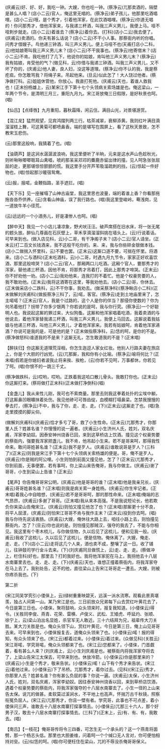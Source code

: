 <!-- { "loadSidebar": true } -->
(庆甫云)好、好、好，我吃一钟。大嫂，你也吃一钟。(蔡净云)兀那卖酒的，隔壁是甚么人唱？(店小二云)官人，俺这里无唱的。(蔡净云)弟子孩儿，他那里吃酒唱哩。(店小二云)哦，是个秀才，引着他浑家，在此饮酒唱哩。(蔡净云)你道无唱的！你问那秀才，借他浑家来，与我递三杯酒，叫我三声义男儿，我便上马。哑不哑刺步就走。(店小二云)着谁去？(蔡净云)着你去。(打科)(店小二云)我去便了。(庆甫云)卖酒的。你夫有甚么话说？(店小二云)不干小人事。那蔡衙内听的你唱。问秀才借嫂子。乓他递三钟酒，叫三声义男儿。便上马哑不也(天甫打店小二科，云)他姑娘寄叫我三声义男儿末？(店小二云)不干我事也。(蔡净云)他寄借末？(店小二云)不肯。我吃他打了几下，他说你的姑娘，肯叫他三声义男儿末？(蔡净云)我有姑娘，肯受他的气？(做见科，云)你借与我递三钟酒。叫我三声义男儿，又不坏了你的，(庆甫云)他人妻，良人妇，没这等道理。(蔡净云)你不认的我，我是蔡疙疸。你怎敢骂我？将绳子来。吊起他来。(旦云)似此怎了！大人饶过他者。(蔡净做打科。云)姐姐休管他，你放心。我直打死他。(庆甫云)天也，着谁人救我也！(正末扮杨雄上，云)某宋江手下第十七个头领病关索场雄是也。俺这梁山，一年两个节令，是清明三月三，重阳九月九。宋江哥放俺三日假限，是好秋景也呵。(唱)

【仙吕】【点绛唇】九月重阳，暮秋霜降，闲云住。满目山光，对景堪游赏。

【混江龙】猛然观望，见宾鸿摆列两三行。枯茶减翠，衰柳添黄。我则红叶满目滴溜溜枝上舞，可这黄菊可都喷鼻香。端的是堪写在围屏上，看了这秋天景致，怎不教宋玉悲伤。

(云)那里这般响，我猜着了也。(唱)

【油葫芦】是这涧水潺潺波浪响，我这里便听了半晌，元来是这水声山色趁秋光，则听啾啾唧唧聒耳山禽唱，唬的那呆呆邓邓的麋鹿赤留出律的撞。见人呵急张张屈屈的走，更那堪惊惊颤颤的慌。我这里手分开芦苇吸溜疏刺的挡，(云)惊起一件好物也，(唱)惊起那沙暖宿鸳鸯。

(云)报，报喏，金鞭指路，圣手遮拦。(唱)

【天下乐】见一座摧塌了山神古庙堂，我这里思也波量，端的着谁上香？你看那拖拖沓沓乔供养。(云)贪看山神庙，误了我行路也。(唱)我这里登峻岭，蓦浅岗，见一道放牛羊小径荒。

(云)远远的一个小酒务儿，好是凄惨人也呵。(唱)

【醉中天】我见一个小店儿凄凉象，野犬吠汪汪。破芦席搭在旧水床，将一张无尾的题头放。醉仙几尊画在石灰壁上，草禾享滴溜溜斜挑在墙头上。(云)行说着话。可早来到也。(做入店见科，云)小二哥，有干净阁子末？(店小二云)官人请坐。(正末云)打二百文长钱酒来，我不这般干吃你的。来、来，我与你些碎金银做本钱。(店小二做揣入怀里科，云)不要也罢。(正末云)这厮口道不要，可揣在怀里。将酒来。(店小二与酒科)(正末吃酒科，云)小二哥，时遇九月九节令，家家正好欢喜饮酒，那里这般啼哭？(店小二云)官人，那厢两口儿吃酒。这厢个官人，要那秀才的浑家，替他递三杯酒，因他不肯，将那秀才吊着打，因此上那秀才啼哭。(正末云)你不好劝他一劝。(店小二云)我劝他来，连我打的不着忙。他是个权豪势要的人，我不敢劝他。(正末云)我将这酒寄在这里，等我劝他去。(店小二云)哥，你休去。(正末做采店小二跌科，云)不干你事，我劝去。(做采蔡净科)(蔡净瞅店小二科)(正末做解刘庆甫科)(做扳蔡净三科了，云)喏，客官。(蔡净云)走到土地庙里来了，怎主喏喏？(正末云)官人，我是个过路的，这个人是你的伴当？那侵你使数的？你为何吊着他打？拐带了你多少银两？你若说的是呵，我与你行究。(蔡净云)一个好聪明人也。我说起这厮的罪过来，大似狗蚤。这厮和他浑家唱着吃酒，我着卖酒的与他说去，着他浑家替我递三杯酒，叫我三声义男儿，我便上马回去。这厮说着我姑娘与他递三杯酒，叫他三声义男儿，才着他浑家来。我若有姑娘呵，肯着他浑家递酒？你说可是我的是，可是他的是？(正末做指蔡净科，云)恁的呵，是你的不是。(蔡净做怒科)谁道我的不是来？这厮无礼，怎生敢道我的不是？(正末唱)

【醉扶归】你这厮无道理荒淫相，你怎生迤逗人家女红妆。他别人行路夫妻在旅店上，你是个大胆的行凶党。(云)兀那厮，我和你有小比喻。(蔡净云)喻将何比？(正末唱)假若是你媳妇者波我止将来挨、挨枪，(云)你若不见呵，万事都休，你若见了呵。(唱)你恨不的一跳三千丈。

(蔡净做跌科，云)哎哟，哎哟。正跌着我这哈口散儿骨头。我敢打你也。(正末云)你这厮打来。(蔡将做打正末科)(正末做打净倒科)(唱)

【金盏儿】我从来性儿刚，我可也不索商量。那里去则我这拳着处扑的尘埃中躺，打这厮鼻凹眼矌抹着处伤。我见他碜可可唇齿绽，血模糊打塌鼻梁。怎禁我搜搜的拳去打，(蔡净云)不中，我与了你，走、走、走。(下)(正末云)这厮走了也。(唱)急走里摸摸的脚尖仰。

(做解刘庆甫科)(庆甫云)恰才多亏了哥，救了小生性命。(正末云)兀那秀才，你那里人氏？姓甚名谁？你慢慢的说一遍者。(庆甫云)小生济州人氏，姓刘，双名庆甫，浑家李幼奴。因泰安神州烧香已回，来到这草桥店上饮酒。撞见这个权豪势要的蔡衙内，强要我浑家把盏儿。我不肯，他吊起小生来。若不是哥来呵，那得我性命来。敢问哥姓甚名谁？(正末云)我不是歹人。(庆甫云)谁敢说哥是歹人？(三科了)(正末云)则我是宋江手下第十七个头领病关索杨雄的便是。哥，俺不是歹人。(庆甫云)你是贼的阿公哩。小生则怕到前面又撞见他，怎了？(正末云)兀那秀才，你到前面，无事便罢，若有事呵，你上梁山来告俺哥，我与你做主。(庆甫云)谢了哥哥，小生到梁山上告谁？(正末云)

【尾声】你告俺哥哥宋公明，(庆甫云)他是哥哥的谁？(正末唱)他是我亲兄长，(庆甫云)哥哥姓甚名谁？(正末唱)则我是病关索一身姓杨。(庆甫云)你生牢记者。(正末唱)着我心中自暗想，(庆甫云)若不是哥哥呵，那的那性命来。(正末唱)俺端的志气昂昂，(庆甫云)多谢了哥哥。(正末唱)我从来本高强。不是我说短论长，他若欺负你来梁山告俺宋江。(庆甫云)则怕又撞见他怎了也？(正末唱)那厮更十分不良，将平人屈漾，(庆甫云)则怕宋江哥哥不肯与我作主末？(正末云)投到你去呵。(唱)我与你待先说话衷肠。(庆甫云)大嫂，俺休往大路上去，咱往小路上去，则怕撞见蔡衙内，怎了？(旦云)你也说的是。则怕撞见那贼汉，强夺的我去了，不能与你相见。我这里有个枣木梳儿，与你做信物，久以后见了这梳儿，便和见我一般。(庆甫云)我收了这梳儿，久以后见了这梳儿，便是信物。俺休离了。大嫂，俺走、走、走。(下)(店小二云)走将这几个人来，酒也卖不成，整嚷了这一日。收了铺儿，往钟鼓司学行金斗去来。(下)(刘庆甫同旦做慌上，云)走、走、走。(蔡做冲上，栏住科)好也，那里去？打的我好也。我将他浑家驼在马上，我拐他去十八层水南寨里去也。走、走、走。(下)(庆甫云)天也，谁想正撞着蔡衙内，将我浑家夺在马上去了。我别处告，近不的他，直往梁山上告宋江哥哥走一遭去。大嫂，则被你疼杀我也。(下)


第二折

(宋江同吴学究引小偻俫上，云)绿树重重映碧天，远溪一派水流寒。观看此景真堪羡，独占人间第一山。某乃宋江是也。三日前放众兄弟每下山去赏红叶黄花去了，今日是第三日也。小偻俫，聚将鼓响，众头领来时，报复我知道。(小偻俫云)得令。(关胜同李俊、燕青、花荣、雷横、卢俊义、武松、王矮虎、呼延灼、张顺、徐宁上，云)梁山泊出名显姓，杀官军无人敢近。三十六结拜为兄，祖辈传大刀关胜。某大刀关胜是也。俺众头领下山，赏红叶黄花，今日是第三日，俺上山见哥哥去来。可早来到也，小偻俫报复去，道俺众头领来了也。(小偻俫云)喏！报的得知，有众头领来了也。(宋江云)都着过来。(小偻俫云)着过来。(众做见科)(关胜云)宋江哥喏，学究哥喏，俺众头领都来了也。(宋江云)您都来了。小偻俫，门首觑着，看有甚么人来？(刘庆甫上，云)小生刘庆甫是也。被蔡衙内将我浑家夺将去了，上梁山告宋江太保去，可早来到也。休放冷箭。(小偻俫云)你是那里来的？(庆甫云)小生是个秀才，敬来告状。(小偻俫云)喏！山下有个秀才来告状。(宋江云)着他过来。(小偻俫云)下了吊桥。兀那秀才，着你过去。(见科)(宋江云)秀才，你那里人氏？姓甚名谁？你有甚么负屈的事？你说一遍。(庆甫云)太保，小生济州人氏，姓刘，双名庆甫，浑家李幼奴。因往泰安神州烧香以回，来到草桥店饮酒，遇着个权豪势要的蔡衙内，将我浑家强夺的十八层水南寨去了。小生一径的上山来告太保。说兀的做甚。柔软莫过溪涧水，不平地上也高声。怀揣万古千秋镜，照察衔冤负屈人。(宋江云)兀那秀才，你且一壁有者。学究哥，此事也不可点差，着小偻俫问三声，谁敢去十八层水南寨打探事情去。(小偻俫云)兀那三十六人，那个好男子汉，敢去十八层水南寨打探事情去。(三科了)(正末上，云)有、有、有，我敢去。(唱)

【南吕】【一枝花】俺哥哥传将令三四番，可怎生无一个承头的？这一个燕青将面劈，那一个杨志头低。那里也大胆姜维，问着呵一个个缄口无人言对，你可便怕相持对垒。(云)似恁的呵。(唱)你可便枉住在梁山，兀的不辱没杀俺哥哥保义。

